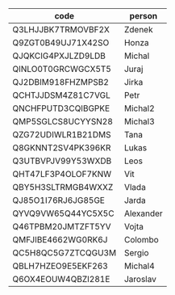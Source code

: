 |code|person|
|----|------------------------|
|Q3LHJJBK7TRMOVBF2X|	Zdenek|
|Q9ZGT0B49UJ71X42SO|	Honza|
|QJQKCIG4PXJLZD9LDB|	Michal|
|QINLO0T0GRCWGCX5T5|	Juraj|
|QJ2DBIM918FHZMPSB2|	Jirka|
|QCHTJJDSM4Z81C7VGL|	Petr|
|QNCHFPUTD3CQIBGPKE|	Michal2|
|QMP5SGLCS8UCYYSN28|	Michal3|
|QZG72UDIWLR1B21DMS|	Tana|
|Q8GKNNT2SV4PK396KR|	Lukas|
|Q3UTBVPJV99Y53WXDB|	Leos|
|QHT47LF3P4OLOF7KNW|	Vit|
|QBY5H3SLTRMGB4WXXZ|	Vlada|
|QJ85O1I76RJ6JG85GE|	Jarda|
|QYVQ9VW65Q44YC5X5C|	Alexander|
|Q46TPBM20JMTZFT5YV|	Vojta|
|QMFJIBE4662WG0RK6J|	Colombo|
|QC5H8QC5G7ZTCQGU3M|	Sergio|
|QBLH7HZEO9E5EKF263|	Michal4|
|Q6OX4EOUW4QBZI281E|	Jaroslav|
